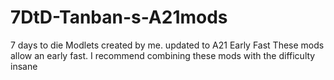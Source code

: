 # 7DtD-Tanban-s-A21mods
7 days to die Modlets created by me. updated to A21
Early Fast
These mods allow an early fast.
I recommend combining these mods with the difficulty insane
